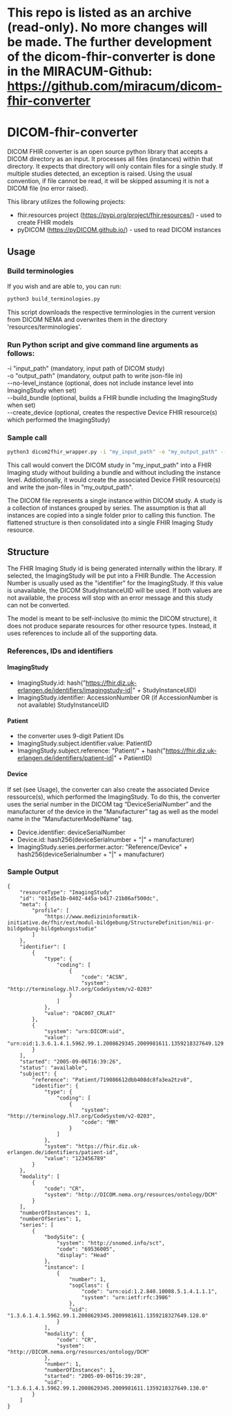 # This repo is listed as an archive (read-only). No more changes will be made. The further development of the dicom-fhir-converter is done in the MIRACUM-Github: https://github.com/miracum/dicom-fhir-converter

# DICOM-fhir-converter

DICOM FHIR converter is an open source python library that accepts a DICOM directory as an input.
It processes all files (instances) within that directory. It expects that directory will only contain files for a single study.
If multiple studies detected, an exception is raised.
Using the usual convention, if file cannot be read, it will be skipped assuming it is not a DICOM file (no error raised).

This library utilizes the following projects:

- fhir.resources project (https://pypi.org/project/fhir.resources/) - used to create FHIR models
- pyDICOM (https://pyDICOM.github.io/) - used to read DICOM instances

## Usage

### Build terminologies

If you wish and are able to, you can run:

```bash
python3 build_terminologies.py
```

This script downloads the respective terminologies in the current version from DICOM NEMA and overwrites them in the directory 'resources/terminologies'.

### Run Python script and give command line arguments as follows:

-i "input_path" (mandatory, input path of DICOM study) <br>
-o "output_path" (mandatory, output path to write json-file in) <br>
--no-level_instance (optional, does not include instance level into ImagingStudy when set) <br>
--build_bundle (optional, builds a FHIR bundle including the ImagingStudy when set) <br>
--create_device (optional, creates the respective Device FHIR resource(s) which performed the ImagingStudy) <br>

### Sample call

```bash
python3 dicom2fhir_wrapper.py -i "my_input_path" -o "my_output_path" --no-level_instance --create_device
```

This call would convert the DICOM study in "my_input_path" into a FHIR Imaging study without building a bundle and without including the instance level. Addiotionally, it would create the associated Device FHIR resource(s) and write the json-files in "my_output_path".

The DICOM file represents a single instance within DICOM study. A study is a collection of instances grouped by series.
The assumption is that all instances are copied into a single folder prior to calling this function. The flattened structure is then consolidated into a single FHIR Imaging Study resource.

## Structure

The FHIR Imaging Study id is being generated internally within the library. If selected, the ImagingStudy will be put into a FHIR Bundle.
The Accession Number is usually used as the "identifier" for the ImagingStudy. If this value is unavailable, the DICOM StudyInstanceUID will be used. If both values are not available, the process will stop with an error message and this study can not be converted.

The model is meant to be self-inclusive (to mimic the DICOM structure), it does not produce separate resources for other resource types.
Instead, it uses references to include all of the supporting data.

### References, IDs and identifiers

#### ImagingStudy

- ImagingStudy.id: hash("https://fhir.diz.uk-erlangen.de/identifiers/imagingstudy-id|" + StudyInstanceUID)
- ImagingStudy.identifier: AccessionNumber OR (if AccessionNumber is not available) StudyInstanceUID

#### Patient

- the converter uses 9-digit Patient IDs
- ImagingStudy.subject.identifier.value: PatientID
- ImagingStudy.subject.reference: "Patient/" + hash("https://fhir.diz.uk-erlangen.de/identifiers/patient-id|" + PatientID)

#### Device

If set (see Usage), the converter can also create the associated Device ressource(s), which performed the ImagingStudy. To do this, the converter uses the serial number in the DICOM tag “DeviceSerialNumber” and the manufacturer of the device in the “Manufacturer” tag as well as the model name in the “ManufacturerModelName” tag.

- Device.identifier: deviceSerialNumber
- Device.id: hash256(deviceSerialnumber + "|" + manufacturer)
- ImagingStudy.series.performer.actor: "Reference/Device" + hash256(deviceSerialnumber + "|" + manufacturer)

### Sample Output

```
{
    "resourceType": "ImagingStudy"
    "id": "011d5e1b-0402-445a-b417-21b86af500dc",
    "meta": {
        "profile": [
            "https://www.medizininformatik-initiative.de/fhir/ext/modul-bildgebung/StructureDefinition/mii-pr-bildgebung-bildgebungsstudie"
        ]
    },
    "identifier": [
        {
            "type": {
                "coding": [
                    {
                        "code": "ACSN",
                        "system": "http://terminology.hl7.org/CodeSystem/v2-0203"
                    }
                ]
            },
            "value": "DAC007_CRLAT"
        },
        {
            "system": "urn:DICOM:uid",
            "value": "urn:oid:1.3.6.1.4.1.5962.99.1.2008629345.2009981611.1359218327649.129.0"
        }
    ],
    "started": "2005-09-06T16:39:26",
    "status": "available",
    "subject": {
        "reference": "Patient/719086612dbb408dc8fa3ea2tzv8",
        "identifier": {
            "type": {
                "coding": [
                    {
                        "system": "http://terminology.hl7.org/CodeSystem/v2-0203",
                        "code": "MR"
                    }
                ]
            },
            "system": "https://fhir.diz.uk-erlangen.de/identifiers/patient-id",
            "value": "123456789"
        }
    },
    "modality": [
        {
            "code": "CR",
            "system": "http://DICOM.nema.org/resources/ontology/DCM"
        }
    ],
    "numberOfInstances": 1,
    "numberOfSeries": 1,
    "series": [
        {
            "bodySite": {
                "system": "http://snomed.info/sct",
                "code": "69536005",
                "display": "Head"
            },
            "instance": [
                {
                    "number": 1,
                    "sopClass": {
                        "code": "urn:oid:1.2.840.10008.5.1.4.1.1.1",
                        "system": "urn:ietf:rfc:3986"
                    },
                    "uid": "1.3.6.1.4.1.5962.99.1.2008629345.2009981611.1359218327649.128.0"
                }
            ],
            "modality": {
                "code": "CR",
                "system": "http://DICOM.nema.org/resources/ontology/DCM"
            },
            "number": 1,
            "numberOfInstances": 1,
            "started": "2005-09-06T16:39:28",
            "uid": "1.3.6.1.4.1.5962.99.1.2008629345.2009981611.1359218327649.130.0"
        }
    ]
}
```
